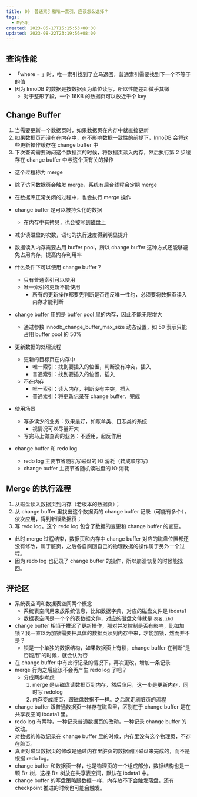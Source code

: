 ```yaml
---
title: 09｜普通索引和唯一索引，应该怎么选择？
tags:
  - MySQL
created: 2023-05-17T15:15:53+08:00
updated: 2023-08-22T23:19:56+08:00
---
```


## 查询性能

- 「where = 」时，唯一索引找到了立马返回，普通索引需要找到下一个不等于的值
- 因为 InnoDB 的数据是按数据页为单位读写，所以性能差距微乎其微
  - 对于整形字段，一个 16KB 的数据页可以放近千个 key

## Change Buffer

1. 当需要更新一个数据页时，如果数据页在内存中就直接更新
2. 如果数据页还没有在内存中，在不影响数据一致性的前提下，InnoDB 会将这些更新操作缓存在 change buffer 中
3. 下次查询需要访问这个数据页的时候，将数据页读入内存，然后执行第 2 步缓存在 change buffer 中与这个页有关的操作
  - 这个过程称为 merge
  - 除了访问数据页会触发 merge，系统有后台线程会定期 merge
  - 在数据库正常关闭的过程中，也会执行 merge 操作

- change buffer 是可以被持久化的数据
  - 在内存中有拷贝，也会被写到磁盘上
- 减少读磁盘的次数，语句的执行速度得到明显提升
- 数据读入内存需要占用 buffer pool，所以 change buffer 这种方式还能够避免占用内存，提高内存利用率
- 什么条件下可以使用 change buffer？
  - 只有普通索引可以使用
  - 唯一索引的更新不能使用
    - 所有的更新操作都要先判断是否违反唯一性约，必须要将数据页读入内存才能判断
- change buffer 用的是 buffer pool 里的内存，因此不能无限增大
  - 通过参数 innodb_change_buffer_max_size 动态设置，如 50 表示只能占用 buffer pool 的 50%
- 更新数据的处理流程
  - 更新的目标页在内存中
    - 唯一索引：找到要插入的位置，判断没有冲突，插入
    - 普通索引：找到要插入的位置，插入
  - 不在内存
    - 唯一索引：读入内存，判断没有冲突，插入
    - 普通索引：将更新记录在 change buffer，完成
- 使用场景
  - 写多读少的业务：效果最好，如账单类、日志类的系统
    - 视情况可以尽量开大
  - 写完马上做查询的业务：不适用，起反作用
- change buffer 和 redo log
  - redo log 主要节省随机写磁盘的 IO 消耗（转成顺序写）
  - change buffer 主要节省随机读磁盘的 IO 消耗

## Merge 的执行流程

1. 从磁盘读入数据页到内存（老版本的数据页）；
2. 从 change buffer 里找出这个数据页的 change buffer 记录（可能有多个），依次应用，得到新版数据页；
3. 写 redo log。这个 redo log 包含了数据的变更和 change buffer 的变更。
  - 此时 merge 过程结束，数据页和内存中 change buffer 对应的磁盘位置都还没有修改，属于脏页，之后各自刷回自己的物理数据的操作属于另外一个过程。
  - 因为 redo log 也记录了 change buffer 的操作，所以崩溃恢复的时候能找回。

## 评论区

- 系统表空间和数据表空间两个概念
  - 系统表空间用来放系统信息，比如数据字典，对应的磁盘文件是 ibdata1
  - 数据表空间是一个个的表数据文件，对应的磁盘文件就是 `表名.ibd`
- change buffer 相当于推迟了更新操作，那对并发控制是否有影响，比如加锁？我一直以为加锁需要把具体的数据页读到内存中来，才能加锁，然而并不是？
  - 锁是一个单独的数据结构，如果数据页上有锁，change buffer 在判断“是否能用”的时候，就会认为否
- 在 change buffer 中有此行记录的情况下，再次更改，增加一条记录
- merge 行为之后应该不会再产生 redo log 了吧？
  - 分成两步考虑
    1. merge 是从磁盘读数据页到内存，然后应用，这一步是更新内存，同时写 redolog
    2. 内存变成脏页，跟磁盘数据不一样。之后就走刷脏页的流程
- change buffer 跟普通数据页一样存在磁盘里，区别在于 change buffer 是在共享表空间 ibdata1 里。
- redo log 有两种，一种记录普通数据页的改动，一种记录 change buffer 的改动。
- 对数据的修改记录在 change buffer 里的时候，内存里没有这个物理页，不存在脏页。
- 真正对磁盘数据页的修改是通过内存里脏页的数据刷回磁盘来完成的，而不是根据 redo log。
- change buffer 和数据页一样，也是物理页的一个组成部分，数据结构也是一颗 B+ 树，这棵 B+ 树放在共享表空间，默认在 ibdata1 中。
- change buffer 的写盘策略跟数据一样，内存放不下会触发落盘，还有 checkpoint 推进的时候也可能会触发。
